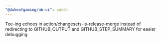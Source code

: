 ```yaml
---
"@dukeofgaming/ab-ui": patch
---
```


Tee-ing echoes in action/changesets-is-release-merge instead of redirecting to GITHUB_OUTPUT and GITHUB_STEP_SUMMARY for easier debugging
